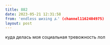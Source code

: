 ```yaml
---
title: 882
date: 2023-05-21 12:31:58
from: 'endless шизing ⍼' (channel1162404975)
layout: post
---
```


куда делась моя социальная тревожность лол
